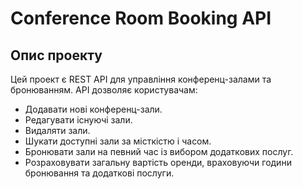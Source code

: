 # Conference Room Booking API

## Опис проекту

Цей проект є REST API для управління конференц-залами та бронюванням. API дозволяє користувачам:
- Додавати нові конференц-зали.
- Редагувати існуючі зали.
- Видаляти зали.
- Шукати доступні зали за місткістю і часом.
- Бронювати зали на певний час із вибором додаткових послуг.
- Розраховувати загальну вартість оренди, враховуючи години бронювання та додаткові послуги.
